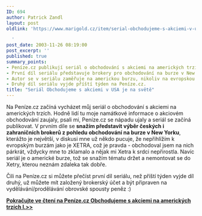 ```yaml
---
ID: 694
author: Patrick Zandl
layout: post
oldlink: 'https://www.marigold.cz/item/serial-obchodujeme-s-akciemi-v-usa-je-na-svete

  '
post_date: 2003-11-26 08:19:00
post_excerpt: ''
published: true
summary_points:
- Peníze.cz publikují seriál o obchodování s akciemi na amerických trzích.
- První díl seriálu představuje brokery pro obchodování na burze v New Yorku.
- Autor se v seriálu zaměřuje na americkou burzu, nikoliv na evropskou XETRA.
- Druhý díl seriálu vyjde příští týden na Peníze.cz.
title: "Seriál Obchodujeme s akciemi v USA je na světě"
---
```


<p>
Na Peníze.cz začíná vycházet můj seriál o obchodování s akciemi na amerických trzích. Hodně lidí tu moje namátkové informace o akciovém obchodování zaujaly, psali mi, Peníze.cz se nápadu ujaly a seriál se začíná publikovat. V prvním díle se <STRONG>snažím představit výběr českých i zahraničních brokerů z pohledu obchodování na burze v New Yorku</STRONG>, kterážto je největší, v diskusi mne už někdo pucuje, že nepřihlížím k evropským burzám jako je XETRA, což je pravda - obchodoval jsem na nich párkrát, vždycky mne to zklamalo a nějak mi Xetra k srdci nepřirostla. Navíc seriál je o americké burze, tož se snažím tématu držet a nemontovat se do Xetry, kterou neznám zdaleka tak dobře.</p>

<p>
Čili na Peníze.cz si můžete přečíst první díl seriálu, než příští týden vyjde díl druhý, už můžete mít založený brokerský účet a být připraven na vydělávání/prodělávání obrovské spousty peněz :)</p>
<A href="http://www.penize.cz/info/zpravy/zprava.asp?IDP=1&amp;NewsID=2567" target=_blank>
<p>
<STRONG>Pokračujte ve čtení na Peníze.cz Obchodujeme s akciemi na amerických trzích I.&gt;&gt;</STRONG></p>
</A>